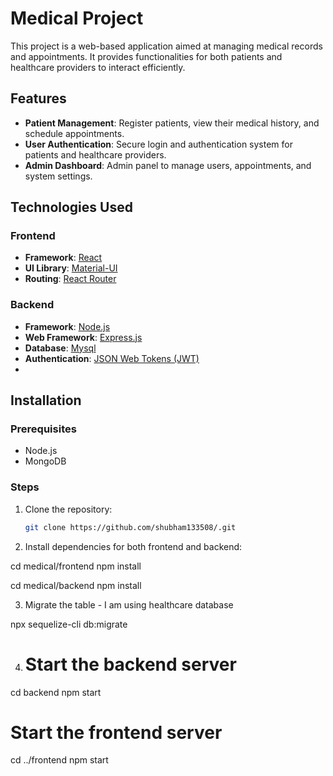 # Medical Project

This project is a web-based application aimed at managing medical records and appointments. It provides functionalities for both patients and healthcare providers to interact efficiently.

## Features

- **Patient Management**: Register patients, view their medical history, and schedule appointments.
- **User Authentication**: Secure login and authentication system for patients and healthcare providers.
- **Admin Dashboard**: Admin panel to manage users, appointments, and system settings.

## Technologies Used

### Frontend

- **Framework**: [React](https://reactjs.org/)
- **UI Library**: [Material-UI](https://bootstrap.com/)
- **Routing**: [React Router](https://reactrouter.com/)

### Backend

- **Framework**: [Node.js](https://nodejs.org/)
- **Web Framework**: [Express.js](https://expressjs.com/)
- **Database**: [Mysql](https://www.mysqlworkbench.com/)
- **Authentication**: [JSON Web Tokens (JWT)](https://jwt.io/)
- 
## Installation

### Prerequisites

- Node.js
- MongoDB

### Steps

1. Clone the repository:

   ```bash
   git clone https://github.com/shubham133508/.git


2. Install dependencies for both frontend and backend:

cd medical/frontend
npm install

cd medical/backend
npm install

3. Migrate the table - I am using healthcare database

npx sequelize-cli db:migrate

4. # Start the backend server
cd backend
npm start

# Start the frontend server
cd ../frontend
npm start
